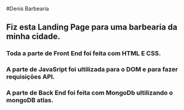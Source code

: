 #Denis Barbearia 
## Fiz esta Landing Page para uma barbearia da minha cidade.
### Toda a parte de Front End foi feita com HTML E CSS.
### A parte de JavaSript foi ultilizada para o DOM e para fazer requisições API.
### A parte de Back End foi feita com MongoDb ultilizando o mongoDB atlas.
